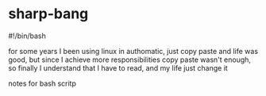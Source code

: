 # sharp-bang

#!/bin/bash

for some years I been using linux in authomatic, just copy paste and life was good, but since I achieve more responsibilities copy paste wasn't enough, so finally I understand that I have to read, and my life just change it

notes for bash scritp
